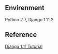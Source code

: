 
## Envirenment
Python 2.7, Django 1.11.2

## Reference
[Django 1.11 Tutorial](https://docs.djangoproject.com/en/1.11/intro/tutorial01/ ) 
